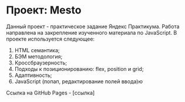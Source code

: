 # Проект: Mesto

Данный проект - практическое задание Яндекс Практикума. Работа направлена на закрепление изученного материала по JavaScript. В проекте используется следующее:

1. HTML семантика;
2. БЭМ методология;
3. Кроссбраузерность;
4. Подходы к позиционированию: flex, position и grid;
5. Адаптивность;
6. JavaScript (попап, редактирование полей ввода)ю

Ссылка на GitHub Pages - [ссылка]
